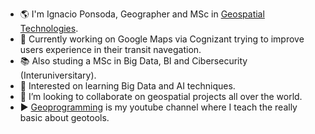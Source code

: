 - 🌎 I'm Ignacio Ponsoda, Geographer and MSc in [Geospatial Technologies](https://mastergeotech.info/).
- 🔭 Currently working on Google Maps via Cognizant trying to improve users experience in their transit navegation.
- 📚 Also studing a MSc in Big Data, BI and Cibersecurity (Interuniversitary).
- 🌱 Interested on learning Big Data and AI techniques.
- 👯 I’m looking to collaborate on geospatial projects all over the world.
- ▶️ [Geoprogramming](https://www.youtube.com/c/GeoProgramming) is my youtube channel where I teach the really basic about geotools.

